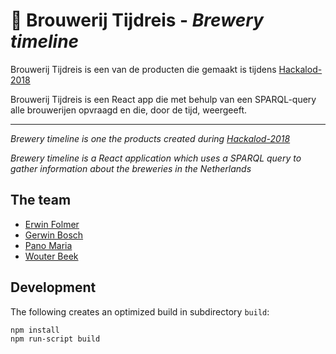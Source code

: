 # 🍺 Brouwerij Tijdreis - *Brewery timeline*

Brouwerij Tijdreis is een van de producten die gemaakt is tijdens [Hackalod-2018](http://hackalod.com/)

Brouwerij Tijdreis is een React app die met behulp van een SPARQL-query alle brouwerijen opvraagd en die, door de tijd, weergeeft.

***

*Brewery timeline is one the products created during [Hackalod-2018](http://hackalod.com/)*

*Brewery timeline is a React application which uses a SPARQL query to gather information about the breweries in the Netherlands*

## The team
   - [Erwin Folmer](https://www.linkedin.com/in/erwinfolmer/)
   - [Gerwin Bosch](https://www.linkedin.com/in/gerwinbosch)
   - [Pano Maria](https://www.linkedin.com/in/panomaria/)
   - [Wouter Beek](https://www.linkedin.com/in/wouterbeek/)

## Development

The following creates an optimized build in subdirectory `build`:

```sh
npm install
npm run-script build
```
